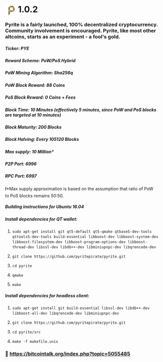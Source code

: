 # <img align="left" width="42" height="42" src="/src/qt/res/icons/pyrite-48.png">1.0.2
### Pyrite is a fairly launched, 100% decentralized cryptocurrency. Community involvement is encouraged. Pyrite, like most other altcoins, starts as an experiment - a fool's gold.

##### Ticker: PYE
##### Reward Scheme: PoW/PoS Hybrid
##### PoW Mining Algorithm: Sha256q
##### PoW Block Reward: 88 Coins
##### PoS Block Reward: 0 Coins + Fees
##### Block Time: 10 Minutes (*effectively 5 minutes, since PoW and PoS blocks are targeted at 10 minutes*)
##### Block Maturity: 200 Blocks
##### Block Halving: Every 105120 Blocks
##### Max supply: 10 Million*
##### P2P Port: 6996
##### RPC Port: 6997
:heavy_exclamation_mark:*Max supply approximation is based on the assumption that ratio of PoW to PoS blocks remains 50:50.
##### Building instructions for Ubuntu 16.04

##### Install dependencies for QT wallet:

1. `sudo apt-get install git qt5-default qt5-qmake qtbase5-dev-tools qttools5-dev-tools build-essential libboost-dev libboost-system-dev libboost-filesystem-dev libboost-program-options-dev libboost-thread-dev libssl-dev libdb++-dev libminiupnpc-dev libqrencode-dev`
    
2. `git clone https://github.com/pyritepirate/pyrite.git`

3. `cd pyrite`

4. `qmake`

5. `make`

##### Install dependencies for headless client:

1. `sudo apt-get install git build-essential libssl-dev libdb++-dev libboost-all-dev libqrencode-dev libminiupnpc-dev`

2. `git clone https://github.com/pyritepirate/pyrite.git`

3. `cd pyrite/src`

4. `make -f makefile.unix`

###  :mega: https://bitcointalk.org/index.php?topic=5055485
